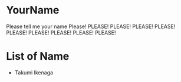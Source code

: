 # YourName 
Please tell me your name Please! PLEASE! PLEASE! PLEASE! PLEASE! PLEASE! PLEASE! PLEASE! PLEASE! PLEASE! 

# List of Name
* Takumi Ikenaga
